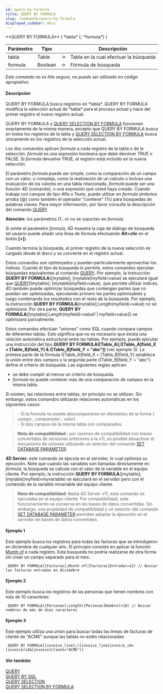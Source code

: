 ```yaml
---
id: query-by-formula
title: QUERY BY FORMULA
slug: /commands/query-by-formula
displayed_sidebar: docs
---
```


<!--REF #_command_.QUERY BY FORMULA.Syntax-->**QUERY BY FORMULA** ( *tabla* {; *formula*} )<!-- END REF-->
<!--REF #_command_.QUERY BY FORMULA.Params-->
| Parámetro | Tipo |  | Descripción |
| --- | --- | --- | --- |
| tabla | Table | &#8594;  | Tabla en la cual efectuar la búsqueda |
| formula | Boolean | &#8594;  | Fórmula de búsqueda |

<!-- END REF-->

*Este comando no es hilo seguro, no puede ser utilizado en código apropiativo.*


#### Descripción 

<!--REF #_command_.QUERY BY FORMULA.Summary-->QUERY BY FORMULA busca registros en *tabla*.<!-- END REF--> QUERY BY FORMULA modifica la selección actual de *tabla* para el proceso actual y hace del primer registro el nuevo registro actual. 

QUERY BY FORMULA y [QUERY SELECTION BY FORMULA](query-selection-by-formula.md) funcionan exactamente de la misma manera, excepto que QUERY BY FORMULA busca en todos los registros de la tabla y [QUERY SELECTION BY FORMULA](query-selection-by-formula.md) busca únicamente en los registros de la selección actual.

Los dos comandos aplican *formula* a cada registro de la tabla o de la selección. *formula* es una expresión booleana que debe devolver TRUE o FALSE. Si *formula* devuelve TRUE, el registro está incluido en la nueva selección.

El parámetro *formula* puede ser simple, como la comparación de un campo con un valor; o compleja, como la realización de un calculo o incluso una evaluación de los valores en una tabla relacionada. *formula* puede ser una función 4D (comando), o una expresión que usted haya creado. Cuando trabaje con campos de tipo Alfa o Texto, puede utilizar en *formula* símbolos arroba (@) como también el operador "contiene" (%) para búsquedas de palabras claves. Para mayor información, por favor consulte la descripción del comando [QUERY](query.md).

**Atención:** los parámetros ($1...$n) no se soportan en *formula*.   

Si omite el parámetro *formula*, 4D muestra la caja de diálogo de búsqueda (el usuario puede añadir una línea de fórmula efectuando **Alt+clic** en el botón **\[+\]**).

Cuando termina la búsqueda, el primer registro de la nueva selección es cargado desde el disco y se convierte en el registro actual.

Estos comandos son optimizados y pueden particularmente aprovechar los índices. Cuando el tipo de búsqueda lo permite, estos comandos ejecutan búsquedas equivalentes al comando [QUERY](query.md). Por ejemplo, la instrucción **QUERY BY FORMULA**(\[mytable\]; \[mytable\]myfield=value) se ejecutará igual que [QUERY](query.md)(\[mytable\]; \[mytable\]myfield=value), que permite utilizar índices. 4D también puede optimizar búsquedas que contengan partes que no puedan ser optimizadas, ejecutando primero las partes optimizables y luego combinando los resultados con el resto de la búsqueda. Por ejemplo, la instrucción **QUERY BY FORMULA**\[mytable\];Length(myfield)=value) no se optimizará. Por otra parte, **QUERY BY FORMULA**(\[mytable\];Length(myfield)=value1 | myfield=value2) se optimizará parcialmente.

Estos comandos efectúan “uniones” como SQL cuando compara campos de diferentes tablas. Esto significa que no es necesario que exista una relación automática estructural entre las tablas. Por ejemplo, puede ejecutar una instrucción del tipo **QUERY BY FORMULA(\[Table\_A\];(\[Table\_A\]field\_X = \[Table\_B\]field\_Y) & (\[Table\_B\]field\_Y = "abc"))** (ver ejemplo 3). La primera parte de la fórmula (\[Table\_A\]field\_X = \[Table\_B\]field\_Y) establece la unión entre dos campos y la segunda parte (\[Table\_B\]field\_Y = "abc") define el criterio de búsqueda. Las siguientes reglas aplican:

* se debe cumplir al menos un criterio de búsqueda.
* *formula* no puede contener más de una comparación de campos en la misma tabla.

Si existen, las relaciones entre tablas, en principio no se utilizan. Sin embargo, estos comandos utilizarán relaciones automáticas en los siguientes casos:

> \- Si la formula no puede descomponerse en elementos de la forma *{ campo ; comparador ; valor}*  
> \- Si dos campos de la misma tabla son comparados.

> **Nota de compatibilidad** **:** por razones de compatibilidad con bases convertidas de versiones anteriores a la v11, es posible desactivar el mecanismo de uniones utilizando un selector del comando [SET DATABASE PARAMETER](set-database-parameter.md).

**4D Server:** este comando se ejecuta en el servidor, lo cual optimiza su ejecución. Note que cuando las variables son llamadas directamente en *formula*, la búsqueda se calcula con el valor de la variable en el equipo cliente. Por ejemplo, la instrucción **QUERY BY FORMULA**(\[mytable\];\[mytable\]myfield=myvariable) se ejecutará en el servidor pero con el contenido de la variable mivariable del equipo cliente.

> **Nota de compatibilidad:** **h**asta 4D Server v11, este comando se ejecutaba en el equipo cliente. Por compatibilidad, este funcionamiento se conserva en las bases de datos convertidas. Sin embargo, una propiedad de compatibilidad y un selector del comando [SET DATABASE PARAMETER](set-database-parameter.md) permiten adoptar la ejecución en el servidor en bases de datos convertidas.

#### Ejemplo 1 

Este ejemplo busca los registros para todas las facturas que se introdujeron en diciembre de cualquier año. El principio consiste en aplicar la función [Month of](month-of.md "Month of") a cada registro. Esta búsqueda no podría realizarse de otra forma sin crear un campo separado para el mes:

```4d
 QUERY BY FORMULA([Facturas];Month of([Facturas]Entrada)=12) // Buscar las facturas entradas en diciembre
```

#### Ejemplo 2 

Este ejemplo busca los registros de las personas que tienen nombres con más de 10 caracteres:

```4d
 QUERY BY FORMULA([Personas];Length([Personas]Nombre)>10) // Buscar nombres de más de diez caracteres
```

#### Ejemplo 3 

Este ejemplo utiliza una unión para buscar todas las líneas de facturas de cliente de "ACME" aunque las tablas no estén relacionadas:

```4d
 QUERY BY FORMULA([invoice_line];([invoice_line]invoice_id=[invoice]id&[invoice]client="ACME"))
```

#### Ver también 

[QUERY](query.md)  
[QUERY BY SQL](query-by-sql.md)  
[QUERY SELECTION](query-selection.md)  
[QUERY SELECTION BY FORMULA](query-selection-by-formula.md)  